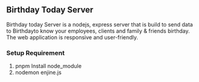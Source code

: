 ## Birthday Today Server

Birthday today Server is a nodejs, express server that is build to send data to Birthdayto know your employees, clients and family & friends birthday. The web application is responsive and user-friendly.

### Setup Requirement

1. pnpm Install node_module
1. nodemon enjine.js
